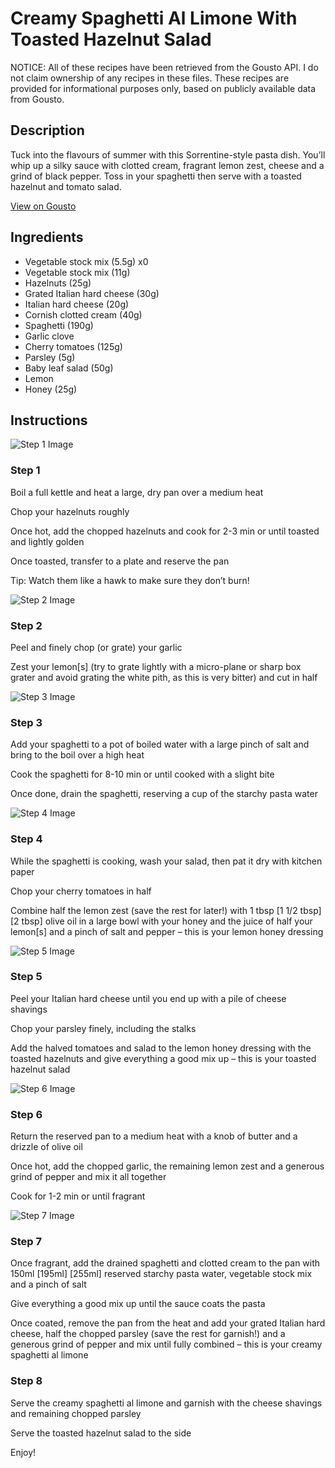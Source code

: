 # Creamy Spaghetti Al Limone With Toasted Hazelnut Salad

NOTICE: All of these recipes have been retrieved from the Gousto API. I do not claim ownership of any recipes in these files. These recipes are provided for informational purposes only, based on publicly available data from Gousto.

## Description

Tuck into the flavours of summer with this Sorrentine-style pasta dish. You’ll whip up a silky sauce with clotted cream, fragrant lemon zest, cheese and a grind of black pepper. Toss in your spaghetti then serve with a toasted hazelnut and tomato salad. 


[View on Gousto](https://www.gousto.co.uk/recipes/cookbook/creamy-spaghetti-al-limone-with-toasted-hazelnut-salad)

## Ingredients

- Vegetable stock mix (5.5g) x0
- Vegetable stock mix (11g)
- Hazelnuts (25g)
- Grated Italian hard cheese (30g)
- Italian hard cheese (20g)
- Cornish clotted cream (40g)
- Spaghetti (190g)
- Garlic clove
- Cherry tomatoes (125g)
- Parsley (5g)
- Baby leaf salad (50g)
- Lemon
- Honey (25g)

## Instructions

![Step 1 Image](https://production-media.gousto.co.uk/cms/recipe-step-image/Step-1-1692091059221-x200.jpg)

### Step 1

Boil a full kettle and heat a large, dry pan over a medium heat

Chop your hazelnuts roughly

Once hot, add the chopped hazelnuts and cook for 2-3 min or until toasted and lightly golden

Once toasted, transfer to a plate and reserve the pan

Tip: Watch them like a hawk to make sure they don’t burn!

![Step 2 Image](https://production-media.gousto.co.uk/cms/recipe-step-image/Step-2-1692091063647-x200.jpg)

### Step 2

Peel and finely chop (or grate) your garlic

Zest your lemon[s] (try to grate lightly with a micro-plane or sharp box grater and avoid grating the white pith, as this is very bitter) and cut in half

![Step 3 Image](https://production-media.gousto.co.uk/cms/recipe-step-image/Step-3-1692091068186-x200.jpg)

### Step 3

Add your spaghetti to a pot of boiled water with a large pinch of salt and bring to the boil over a high heat

Cook the spaghetti for 8-10 min or until cooked with a slight bite

Once done, drain the spaghetti, reserving a cup of the starchy pasta water

![Step 4 Image](https://production-media.gousto.co.uk/cms/recipe-step-image/Step-4-1692091072784-x200.jpg)

### Step 4

While the spaghetti is cooking, wash your salad, then pat it dry with kitchen paper

Chop your cherry tomatoes in half

Combine half the lemon zest (save the rest for later!) with 1 tbsp <span class="text-purple">[1 1/2 tbsp]</span> <span class="text-danger">[2 tbsp]</span> olive oil in a large bowl with your honey and the juice of half your lemon[s] and a pinch of salt and pepper – this is your lemon honey dressing

![Step 5 Image](https://production-media.gousto.co.uk/cms/recipe-step-image/Step-5-1692091076609-x200.jpg)

### Step 5

Peel your Italian hard cheese until you end up with a pile of cheese shavings

Chop your parsley finely, including the stalks

Add the halved tomatoes and salad to the lemon honey dressing with the toasted hazelnuts and give everything a good mix up – this is your toasted hazelnut salad

![Step 6 Image](https://production-media.gousto.co.uk/cms/recipe-step-image/Step-6-1692091080348-x200.jpg)

### Step 6

Return the reserved pan to a medium heat with a knob of butter and a drizzle of olive oil

Once hot, add the chopped garlic, the remaining lemon zest and a generous grind of pepper and mix it all together

Cook for 1-2 min or until fragrant

![Step 7 Image](https://production-media.gousto.co.uk/cms/recipe-step-image/Step-7-1692091084531-x200.jpg)

### Step 7

Once fragrant, add the drained spaghetti and clotted cream to the pan with 150ml <span class="text-purple">[195ml]</span> <span class="text-danger">[255ml]</span> reserved starchy pasta water, vegetable stock mix and a pinch of salt

Give everything a good mix up until the sauce coats the pasta

Once coated, remove the pan from the heat and add your grated Italian hard cheese, half the chopped parsley (save the rest for garnish!) and a generous grind of pepper and mix until fully combined – this is your creamy spaghetti al limone

### Step 8

Serve the creamy spaghetti al limone and garnish with the cheese shavings and remaining chopped parsley

Serve the toasted hazelnut salad to the side

Enjoy!

